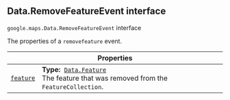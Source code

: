 
<devsite-heading text=" Data.RemoveFeatureEvent interface" for="Data.RemoveFeatureEvent" level="h2" link="" toc="" back-to-top=""><h2 id="Data.RemoveFeatureEvent" is-upgraded="">Data.RemoveFeatureEvent interface</h2></devsite-heading>
<p>
<code translate="no" dir="ltr"><span itemprop="path">google.maps</span>.<span itemprop="name">Data.RemoveFeatureEvent</span></code>
interface
</p>
<p>The properties of a <code translate="no" dir="ltr">removefeature</code> event.</p>
<div class="devsite-table-wrapper"><table class="properties responsive" summary="interface Data.RemoveFeatureEvent - Properties">
<thead>
<tr><th colspan="2">Properties</th>
</tr></thead>
<tbody>
<tr id="Data.RemoveFeatureEvent.feature">
<td itemprop="property"><code translate="no" dir="ltr"><a class="secret-link" href="#Data.RemoveFeatureEvent.feature"><span>feature</span></a></code></td>
<td><div><strong>Type:</strong>&nbsp; <code translate="no" dir="ltr"><a href="Data.Feature.md">Data.Feature</a></code></div>
<div class="desc">The feature that was removed from the <code translate="no" dir="ltr">FeatureCollection</code>.</div></td>
</tr>
</tbody>
</table></div>
<script src="replace_links.js"></script>
